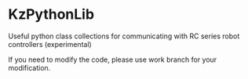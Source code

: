 # KzPythonLib
Useful python class collections for communicating with RC series robot controllers  (experimental)

If you need to modify the code, please use work branch for your modification.
